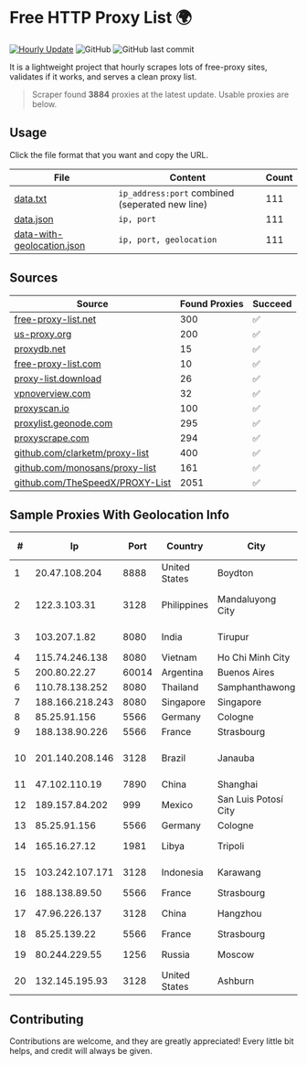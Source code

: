 
# Free HTTP Proxy List 🌍

[![Hourly Update](https://github.com/mertguvencli/http-proxy-list/actions/workflows/main.yml/badge.svg?branch=main)](https://github.com/mertguvencli/http-proxy-list/actions/workflows/main.yml)
![GitHub](https://img.shields.io/github/license/mertguvencli/http-proxy-list)
![GitHub last commit](https://img.shields.io/github/last-commit/mertguvencli/http-proxy-list)

It is a lightweight project that hourly scrapes lots of free-proxy sites, validates if it works, and serves a clean proxy list.


> Scraper found **3884** proxies at the latest update. Usable proxies are below.

## Usage

Click the file format that you want and copy the URL.


|File|Content|Count|
|----|-------|-----|
|[data.txt](https://raw.githubusercontent.com/mertguvencli/http-proxy-list/main/proxy-list/data.txt)|`ip_address:port` combined (seperated new line)|111|
|[data.json](https://raw.githubusercontent.com/mertguvencli/http-proxy-list/main/proxy-list/data.json)|`ip, port`|111|
|[data-with-geolocation.json](https://raw.githubusercontent.com/mertguvencli/http-proxy-list/main/proxy-list/data-with-geolocation.json)|`ip, port, geolocation`|111|

## Sources

|Source|Found Proxies|Succeed|
|------|-------------|-------|
|[free-proxy-list.net](https://free-proxy-list.net)|300|✅|
|[us-proxy.org](https://www.us-proxy.org)|200|✅|
|[proxydb.net](http://proxydb.net)|15|✅|
|[free-proxy-list.com](https://free-proxy-list.com/?page=&port=&type%5B%5D=http&type%5B%5D=https&up_time=0&search=Search)|10|✅|
|[proxy-list.download](https://www.proxy-list.download/HTTP)|26|✅|
|[vpnoverview.com](https://vpnoverview.com/privacy/anonymous-browsing/free-proxy-servers)|32|✅|
|[proxyscan.io](https://www.proxyscan.io)|100|✅|
|[proxylist.geonode.com](https://proxylist.geonode.com/api/proxy-list?limit=300&page=1&sort_by=lastChecked&sort_type=desc&protocols=http,https)|295|✅|
|[proxyscrape.com](https://api.proxyscrape.com/v2/?request=displayproxies&protocol=http&timeout=10000&country=all&ssl=all&anonymity=all)|294|✅|
|[github.com/clarketm/proxy-list](https://raw.githubusercontent.com/clarketm/proxy-list/master/proxy-list-raw.txt)|400|✅|
|[github.com/monosans/proxy-list](https://raw.githubusercontent.com/monosans/proxy-list/main/proxies/http.txt)|161|✅|
|[github.com/TheSpeedX/PROXY-List](https://raw.githubusercontent.com/TheSpeedX/PROXY-List/master/http.txt)|2051|✅|


## Sample Proxies With Geolocation Info

|#|Ip|Port|Country|City|Internet Service Provider|
|-|--|----|-------|----|-------------------------|
|1|20.47.108.204|8888|United States|Boydton|Microsoft Corporation|
|2|122.3.103.31|3128|Philippines|Mandaluyong City|Philippine Long Distance Telephone Co.|
|3|103.207.1.82|8080|India|Tirupur|Sri Vari Network Private Limited|
|4|115.74.246.138|8080|Vietnam|Ho Chi Minh City|VIETELxdsl|
|5|200.80.22.27|60014|Argentina|Buenos Aires|Telconet S A|
|6|110.78.138.252|8080|Thailand|Samphanthawong|CAT-BB|
|7|188.166.218.243|8080|Singapore|Singapore|DigitalOcean, LLC|
|8|85.25.91.156|5566|Germany|Cologne|PlusServer GmbH|
|9|188.138.90.226|5566|France|Strasbourg|Host Europe GmbH|
|10|201.140.208.146|3128|Brazil|Janauba|Norte Line Telecomunicacoes Ltda.|
|11|47.102.110.19|7890|China|Shanghai|Addresses CNNIC|
|12|189.157.84.202|999|Mexico|San Luis Potosí City|Uninet S.A. de C.V|
|13|85.25.91.156|5566|Germany|Cologne|PlusServer GmbH|
|14|165.16.27.12|1981|Libya|Tripoli|Aljeel Aljadeed For Technology|
|15|103.242.107.171|3128|Indonesia|Karawang|PT Lintas Jaringan Nusantara|
|16|188.138.89.50|5566|France|Strasbourg|Host Europe GmbH|
|17|47.96.226.137|3128|China|Hangzhou|Hangzhou Alibaba Advertising Co|
|18|85.25.139.22|5566|France|Strasbourg|Host Europe GmbH|
|19|80.244.229.55|1256|Russia|Moscow|ArtCommunications Ltd.|
|20|132.145.195.93|3128|United States|Ashburn|Oracle Corporation|



## Contributing

Contributions are welcome, and they are greatly appreciated! Every
little bit helps, and credit will always be given.

